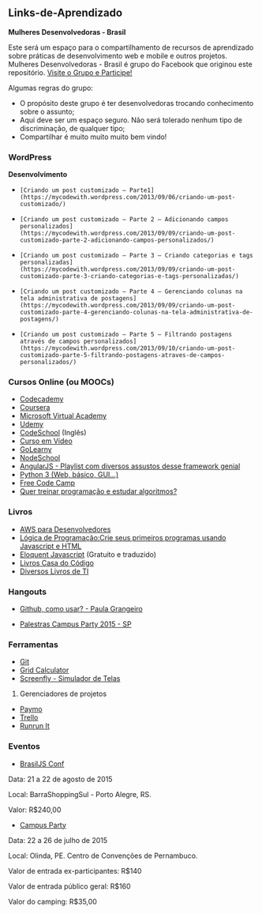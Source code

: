 ## Links-de-Aprendizado

**Mulheres Desenvolvedoras - Brasil**

Este será um espaço para o compartilhamento de recursos de aprendizado sobre práticas de desenvolvimento web e mobile e outros projetos.
Mulheres Desenvolvedoras - Brasil é grupo do Facebook que originou este repositório.
[Visite o Grupo e Participe!](https://www.facebook.com/groups/285943684909704/)

Algumas regras do grupo:
- O propósito deste grupo é ter desenvolvedoras trocando conhecimento sobre o assunto;
- Aqui deve ser um espaço seguro. Não será tolerado nenhum tipo de discriminação, de qualquer tipo;
- Compartilhar é muito muito muito bem vindo!

### WordPress

**Desenvolvimento**
*     [Criando um post customizado – Parte1](https://mycodewith.wordpress.com/2013/09/06/criando-um-post-customizado/)
*     [Criando um post customizado – Parte 2 – Adicionando campos personalizados](https://mycodewith.wordpress.com/2013/09/09/criando-um-post-customizado-parte-2-adicionando-campos-personalizados/)
*     [Criando um post customizado – Parte 3 – Criando categorias e tags personalizadas](https://mycodewith.wordpress.com/2013/09/09/criando-um-post-customizado-parte-3-criando-categorias-e-tags-personalizadas/)
*     [Criando um post customizado – Parte 4 – Gerenciando colunas na tela administrativa de postagens](https://mycodewith.wordpress.com/2013/09/09/criando-um-post-customizado-parte-4-gerenciando-colunas-na-tela-administrativa-de-postagens/)
*     [Criando um post customizado – Parte 5 – Filtrando postagens através de campos personalizados](https://mycodewith.wordpress.com/2013/09/10/criando-um-post-customizado-parte-5-filtrando-postagens-atraves-de-campos-personalizados/)

### Cursos Online (ou MOOCs)

* [Codecademy](http://www.codecademy.com/pt)
* [Coursera](http://www.coursera.org)
* [Microsoft Virtual Academy](http://www.microsoftvirtualacademy.com)
* [Udemy](https://www.udemy.com)
* [CodeSchool](https://www.codeschool.com) (Inglês)
* [Curso em Vídeo](http://www.cursoemvideo.com)
* [GoLearny](http://www.golearny.com/pt/)
* [NodeSchool](http://nodeschool.io/pt-br/)
* [AngularJS - Playlist com diversos assustos desse framework genial](https://www.youtube.com/watch?v=_y7rKxqPoyg&list=PLQCmSnNFVYnTD5p2fR4EXmtlR6jQJMbPb)
* [Python 3 (Web, básico, GUI...)](https://pythonprogramming.net/)
* [Free Code Camp](http://www.freecodecamp.com/)
* [Quer treinar programação e estudar algoritmos?](https://www.hackerrank.com/)

### Livros

* [AWS para Desenvolvedores](http://novatec.com.br/livros/aws-desenvolvedores)
* [Lógica de Programação:Crie seus primeiros programas usando Javascript e HTML](http://www.casadocodigo.com.br/products/livro-programacao)
* [Eloquent Javascript](http://eloquentjavascript.com.br) (Gratuito e traduzido)
* [Livros Casa do Código](https://mega.nz/#F!AhZjHahZ!uOurBRXw1ScQOfDb8qynyQ)
* [Diversos Livros de TI](http://devfreebooks.org/)

### Hangouts

* [Github, como usar? - Paula Grangeiro](https://www.youtube.com/watch?v=FsGTNgqkjoU&feature=youtu.be)

* [Palestras Campus Party 2015 - SP](http://campuse.ro/)

### Ferramentas

* [Git](http://git-scm.com)
* [Grid Calculator](http://gridcalculator.dk)
* [Screenfly - Simulador de Telas](http://quirktools.com/screenfly/)

1. Gerenciadores de projetos

* [Paymo](https://www.paymoapp.com/)
* [Trello](https://trello.com)
* [Runrun It](http://runrun.it/pt-BR)

### Eventos

* [BrasilJS Conf](http://braziljs.com.br)

Data: 21 a 22 de agosto de 2015

Local: BarraShoppingSul - Porto Alegre, RS.

Valor: R$240,00

* [Campus Party](http://brasil.campus-party.org)

Data: 22 a 26 de julho de 2015

Local: Olinda, PE. Centro de Convenções de Pernambuco.

Valor de entrada ex-participantes: R$140

Valor de entrada público geral: R$160

Valor do camping: R$35,00
